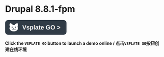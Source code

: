 # Drupal 8.8.1-fpm

<a href="https://www.vsplate.com/?docker-compose=https://github.com/vsplate/dcenvs/drupal/8.8.1-fpm"><img alt="VSPLATE GO" src="https://raw.githubusercontent.com/vsplate/images/master/vsgo_btn.png" width="200px"></a>

**Click the `VSPLATE GO` button to launch a demo online / 点击`VSPLATE GO`按钮创建在线环境**
